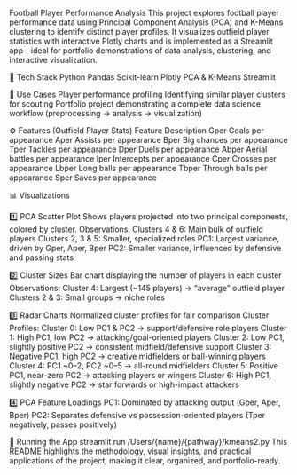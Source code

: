 Football Player Performance Analysis
This project explores football player performance data using Principal Component Analysis (PCA) and K-Means clustering to identify distinct player profiles. It visualizes outfield player statistics with interactive Plotly charts and is implemented as a Streamlit app—ideal for portfolio demonstrations of data analysis, clustering, and interactive visualization.

🔧 Tech Stack
Python
Pandas
Scikit-learn
Plotly
PCA & K-Means
Streamlit

🎯 Use Cases
Player performance profiling
Identifying similar player clusters for scouting
Portfolio project demonstrating a complete data science workflow (preprocessing → analysis → visualization)

⚙️ Features (Outfield Player Stats)
Feature	Description
Gper	Goals per appearance
Aper	Assists per appearance
Bper	Big chances per appearance
Tper	Tackles per appearance
Dper	Duels per appearance
Abper	Aerial battles per appearance
Iper	Intercepts per appearance
Cper	Crosses per appearance
Lbper	Long balls per appearance
Tbper	Through balls per appearance
Sper	Saves per appearance

📊 Visualizations

1️⃣ PCA Scatter Plot
Shows players projected into two principal components, colored by cluster.
Observations:
Clusters 4 & 6: Main bulk of outfield players
Clusters 2, 3 & 5: Smaller, specialized roles
PC1: Largest variance, driven by Gper, Aper, Bper
PC2: Smaller variance, influenced by defensive and passing stats

2️⃣ Cluster Sizes
Bar chart displaying the number of players in each cluster
Observations:
Cluster 4: Largest (~145 players) → “average” outfield player
Clusters 2 & 3: Small groups → niche roles

3️⃣ Radar Charts
Normalized cluster profiles for fair comparison
Cluster Profiles:
Cluster 0: Low PC1 & PC2 → support/defensive role players
Cluster 1: High PC1, low PC2 → attacking/goal-oriented players
Cluster 2: Low PC1, slightly positive PC2 → consistent midfield/defensive support
Cluster 3: Negative PC1, high PC2 → creative midfielders or ball-winning players
Cluster 4: PC1 ~0–2, PC2 ~0–5 → all-round midfielders
Cluster 5: Positive PC1, near-zero PC2 → attacking players or wingers
Cluster 6: High PC1, slightly negative PC2 → star forwards or high-impact attackers

4️⃣ PCA Feature Loadings
PC1: Dominated by attacking output (Gper, Aper, Bper)
PC2: Separates defensive vs possession-oriented players (Tper negatively, passes positively)

🚀 Running the App
streamlit run /Users/{name}/{pathway}/kmeans2.py
This README highlights the methodology, visual insights, and practical applications of the project, making it clear, organized, and portfolio-ready.
